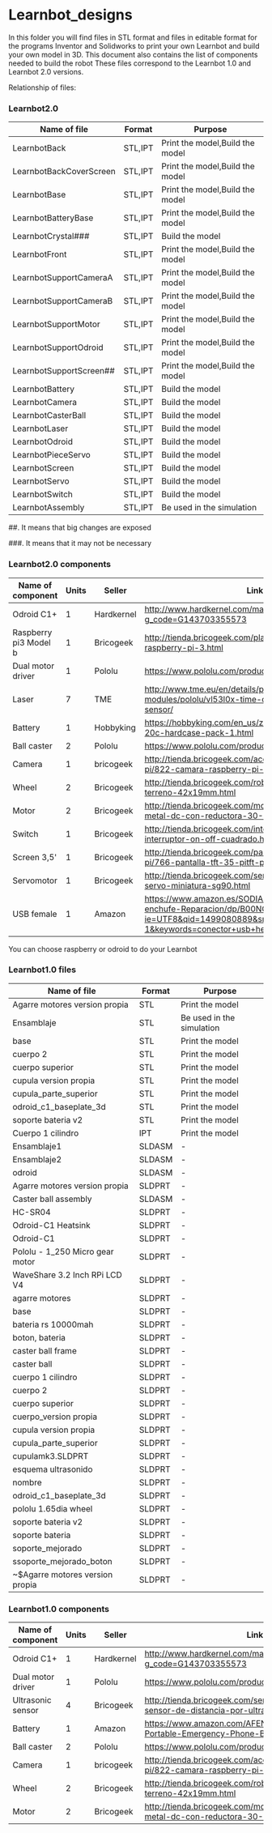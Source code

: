 # Learnbot_designs
In this folder you will find files in STL format and files in editable format for the programs Inventor and Solidworks to print your own Learnbot and build your own model in 3D.
This document also contains the list of components needed to build the robot
These files correspond to the Learnbot 1.0 and Learnbot 2.0 versions.

Relationship of files:

### Learnbot2.0

| Name of file            |  Format  |  Purpose                        |
|-------------------------|----------|---------------------------------|
| LearnbotBack            |  STL,IPT | Print the model,Build the model |
| LearnbotBackCoverScreen |  STL,IPT | Print the model,Build the model |
| LearnbotBase            |  STL,IPT | Print the model,Build the model |
| LearnbotBatteryBase     |  STL,IPT | Print the model,Build the model |
| LearnbotCrystal###      |  STL,IPT | Build the model                 |
| LearnbotFront           |  STL,IPT | Print the model,Build the model |
| LearnbotSupportCameraA  |  STL,IPT | Print the model,Build the model |
| LearnbotSupportCameraB  |  STL,IPT | Print the model,Build the model |
| LearnbotSupportMotor    |  STL,IPT | Print the model,Build the model |
| LearnbotSupportOdroid   |  STL,IPT | Print the model,Build the model |
| LearnbotSupportScreen## |  STL,IPT | Print the model,Build the model |
| LearnbotBattery         |  STL,IPT | Build the model                 |
| LearnbotCamera          |  STL,IPT | Build the model                 |
| LearnbotCasterBall      |  STL,IPT | Build the model                 |
| LearnbotLaser           |  STL,IPT | Build the model                 |
| LearnbotOdroid          |  STL,IPT | Build the model                 |
| LearnbotPieceServo      |  STL,IPT | Build the model                 |
| LearnbotScreen          |  STL,IPT | Build the model                 |
| LearnbotServo           |  STL,IPT | Build the model                 |
| LearnbotSwitch          |  STL,IPT | Build the model                 |
| LearnbotAssembly        |  STL,IPT | Be used in the simulation       |

##. It means that big changes are exposed

###. It means that it may not be necessary

### Learnbot2.0 components
| Name of component              |  Units   |  Seller     |  Link                  |
|--------------------------------|----------|-------------|------------------------|
| Odroid C1+                     |  1       | Hardkernel  |http://www.hardkernel.com/main/products/prdt_info.php?g_code=G143703355573 |
| Raspberry pi3 Model b                     |  1       | Bricogeek  |http://tienda.bricogeek.com/placas-raspberry-pi/811-raspberry-pi-3.html |
| Dual motor driver              |  1       | Pololu      | https://www.pololu.com/product/2753/specs |
| Laser              |  7       | TME     | http://www.tme.eu/en/details/pololu-2490/sensor-modules/pololu/vl53l0x-time-of-flight-distance-sensor/       |
| Battery                        |  1       | Hobbyking      | https://hobbyking.com/en_us/zippy-5000mah-2s1p-20c-hardcase-pack-1.html        |
| Ball caster                    |  2       | Pololu      | https://www.pololu.com/product/953        |
| Camera                         |  1       | bricogeek      | http://tienda.bricogeek.com/accesorios-raspberry-pi/822-camara-raspberry-pi-v2-8-megapixels.html       |
| Wheel                    |  2       | Bricogeek      | http://tienda.bricogeek.com/robotica/109-rueda-todo-terreno-42x19mm.html        |
| Motor                    |  2       | Bricogeek      | http://tienda.bricogeek.com/motores/114-motor-micro-metal-dc-con-reductora-30-1.html       |
| Switch                   |  1       | Bricogeek      |http://tienda.bricogeek.com/interruptores/200-interruptor-on-off-cuadrado.html       |
| Screen 3,5'                   |  1       | Bricogeek      | http://tienda.bricogeek.com/pantallas-raspberry-pi/766-pantalla-tft-35-pitft-plus-resistiva.html       |
| Servomotor                    |  1       | Bricogeek      | http://tienda.bricogeek.com/servomotores/968-micro-servo-miniatura-sg90.html       |
| USB female                    |  1       | Amazon      | https://www.amazon.es/SODIAL-zocalo-conector-enchufe-Reparacion/dp/B00NG8CIFS/ref=sr_1_1?ie=UTF8&qid=1499080889&sr=8-1&keywords=conector+usb+hembra       |

You can choose raspberry or odroid to do your Learnbot


### Learnbot1.0 files

| Name of file                   |  Format  |  Purpose                  |
|--------------------------------|----------|---------------------------|
| Agarre motores version propia  |  STL     | Print the model           |
| Ensamblaje                     |  STL     | Be used in the simulation |
| base                           |  STL     | Print the model           |
| cuerpo 2                       |  STL     | Print the model           |
| cuerpo superior                |  STL     | Print the model           |
| cupula version propia          |  STL     | Print the model           |
| cupula_parte_superior          |  STL     | Print the model           |
| odroid_c1_baseplate_3d         |  STL     | Print the model           |
| soporte bateria v2             |  STL     | Print the model           |
| Cuerpo 1 cilindro              |  IPT     | Print the model           |
| Ensamblaje1                    |  SLDASM  | -                         |
| Ensamblaje2                    |  SLDASM  | -                         |
| odroid                         |  SLDASM  | -                         |
| Agarre motores version propia  |  SLDPRT  | -                         |
| Caster ball assembly           |  SLDASM  | -                         |
| HC-SR04                        |  SLDPRT  | -                         |
| Odroid-C1 Heatsink             |  SLDPRT  | -                         |
| Odroid-C1                      |  SLDPRT  | -                         |
| Pololu - 1_250 Micro gear motor|  SLDPRT  | -                         |
| WaveShare 3.2 Inch RPi LCD V4  |  SLDPRT  | -                         |
| agarre motores                 |  SLDPRT  | -                         |
| base                           |  SLDPRT  | -                         |
| bateria rs 10000mah            |  SLDPRT  | -                         |
| boton, bateria                 |  SLDPRT  | -                         |
| caster ball frame              |  SLDPRT  | -                         |
| caster ball                    |  SLDPRT  | -                         |
| cuerpo 1 cilindro              |  SLDPRT  | -                         |
| cuerpo 2                       |  SLDPRT  | -                         |
| cuerpo superior                |  SLDPRT  | -                         |
| cuerpo_version propia          |  SLDPRT  | -                         |
| cupula version propia          |  SLDPRT  | -                         |
| cupula_parte_superior          |  SLDPRT  | -                         |
| cupulamk3.SLDPRT               |  SLDPRT  | -                         |
| esquema ultrasonido            |  SLDPRT  | -                         |
| nombre                         |  SLDPRT  | -                         |
| odroid_c1_baseplate_3d         |  SLDPRT  | -                         |
| pololu 1.65dia wheel           |  SLDPRT  | -                         |
| soporte bateria v2             |  SLDPRT  | -                         |
| soporte bateria                |  SLDPRT  | -                         |
| soporte_mejorado               |  SLDPRT  | -                         |
| ssoporte_mejorado_boton        |  SLDPRT  | -                         |
| ~$Agarre motores version propia|  SLDPRT  | -                         |

### Learnbot1.0 components
| Name of component              |  Units   |  Seller     |  Link                  |
|--------------------------------|----------|-------------|------------------------|
| Odroid C1+                     |  1       | Hardkernel  |http://www.hardkernel.com/main/products/prdt_info.php?g_code=G143703355573 |
| Dual motor driver              |  1       | Pololu      | https://www.pololu.com/product/2753/specs |
| Ultrasonic sensor              |  4       | Bricogeek      | http://tienda.bricogeek.com/sensores-distancia/741-sensor-de-distancia-por-ultrasonidos-hc-sr04.html        |
| Battery                        |  1       | Amazon      | https://www.amazon.com/AFENDO-10400mAh-Portable-Emergency-Phone-Black/dp/B00NODDBNS        |
| Ball caster                    |  2       | Pololu      | https://www.pololu.com/product/953        |
| Camera                         |  1       | bricogeek      | http://tienda.bricogeek.com/accesorios-raspberry-pi/822-camara-raspberry-pi-v2-8-megapixels.html       |
| Wheel                    |  2       | Bricogeek      | http://tienda.bricogeek.com/robotica/109-rueda-todo-terreno-42x19mm.html        |
| Motor                    |  2       | Bricogeek      | http://tienda.bricogeek.com/motores/114-motor-micro-metal-dc-con-reductora-30-1.html       |
